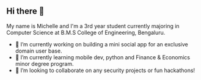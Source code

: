 ## Hi there 👋
My name is Michelle and I'm a 3rd year student currently majoring in Computer Science at B.M.S College of Engineering, Bengaluru.

- 🔭 I’m currently working on building a mini social app for an exclusive domain user base.
- 🌱 I’m currently learning mobile dev, python and Finance & Economics minor degree program.
- 👯 I’m looking to collaborate on any security projects or fun hackathons!
<!--
**michellekarik/michellekarik** is a ✨ _special_ ✨ repository because its `README.md` (this file) appears on your GitHub profile.

Here are some ideas to get you started:

- 🔭 I’m currently working on ...
- 🌱 I’m currently learning ...
- 👯 I’m looking to collaborate on ...
- 🤔 I’m looking for help with ...
- 💬 Ask me about ...
- 📫 How to reach me: ...
- 😄 Pronouns: ...
- ⚡ Fun fact: ...
-->
